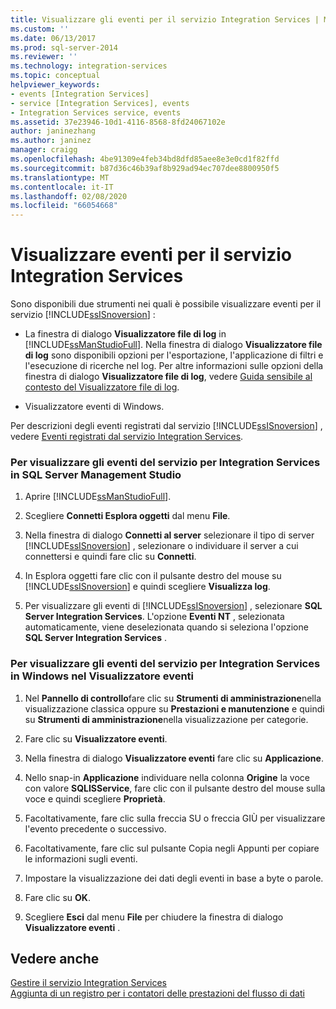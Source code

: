 ```yaml
---
title: Visualizzare gli eventi per il servizio Integration Services | Microsoft Docs
ms.custom: ''
ms.date: 06/13/2017
ms.prod: sql-server-2014
ms.reviewer: ''
ms.technology: integration-services
ms.topic: conceptual
helpviewer_keywords:
- events [Integration Services]
- service [Integration Services], events
- Integration Services service, events
ms.assetid: 37e23946-10d1-4116-8568-8fd24067102e
author: janinezhang
ms.author: janinez
manager: craigg
ms.openlocfilehash: 4be91309e4feb34bd8dfd85aee8e3e0cd1f82ffd
ms.sourcegitcommit: b87d36c46b39af8b929ad94ec707dee8800950f5
ms.translationtype: MT
ms.contentlocale: it-IT
ms.lasthandoff: 02/08/2020
ms.locfileid: "66054668"
---
```

# <a name="view-events-for-the-integration-services-service"></a>Visualizzare eventi per il servizio Integration Services
  Sono disponibili due strumenti nei quali è possibile visualizzare eventi per il servizio [!INCLUDE[ssISnoversion](../includes/ssisnoversion-md.md)] :  
  
-   La finestra di dialogo **Visualizzatore file di log** in [!INCLUDE[ssManStudioFull](../includes/ssmanstudiofull-md.md)]. Nella finestra di dialogo **Visualizzatore file di log** sono disponibili opzioni per l'esportazione, l'applicazione di filtri e l'esecuzione di ricerche nel log. Per altre informazioni sulle opzioni della finestra di dialogo **Visualizzatore file di log**, vedere [Guida sensibile al contesto del Visualizzatore file di log](../relational-databases/logs/log-file-viewer-f1-help.md).  
  
-   Visualizzatore eventi di Windows.  
  
 Per descrizioni degli eventi registrati dal servizio [!INCLUDE[ssISnoversion](../includes/ssisnoversion-md.md)] , vedere [Eventi registrati dal servizio Integration Services](service/events-logged-by-the-integration-services-service.md).  
  
### <a name="to-view-service-events-for-integration-services-in-sql-server-management-studio"></a>Per visualizzare gli eventi del servizio per Integration Services in SQL Server Management Studio  
  
1.  Aprire [!INCLUDE[ssManStudioFull](../includes/ssmanstudiofull-md.md)].  
  
2.  Scegliere **Connetti Esplora oggetti** dal menu **File**.  
  
3.  Nella finestra di dialogo **Connetti al server** selezionare il tipo di server [!INCLUDE[ssISnoversion](../includes/ssisnoversion-md.md)] , selezionare o individuare il server a cui connettersi e quindi fare clic su **Connetti**.  
  
4.  In Esplora oggetti fare clic con il pulsante destro del mouse su [!INCLUDE[ssISnoversion](../includes/ssisnoversion-md.md)] e quindi scegliere **Visualizza log**.  
  
5.  Per visualizzare gli eventi di [!INCLUDE[ssISnoversion](../includes/ssisnoversion-md.md)] , selezionare **SQL Server Integration Services**. L'opzione **Eventi NT** , selezionata automaticamente, viene deselezionata quando si seleziona l'opzione **SQL Server Integration Services** .  
  
### <a name="to-view-service-events-for-integration-services-in-windows-event-viewer"></a>Per visualizzare gli eventi del servizio per Integration Services in Windows nel Visualizzatore eventi  
  
1.  Nel **Pannello di controllo**fare clic su **Strumenti di amministrazione**nella visualizzazione classica oppure su **Prestazioni e manutenzione** e quindi su **Strumenti di amministrazione**nella visualizzazione per categorie.  
  
2.  Fare clic su **Visualizzatore eventi**.  
  
3.  Nella finestra di dialogo **Visualizzatore eventi** fare clic su **Applicazione**.  
  
4.  Nello snap-in **Applicazione** individuare nella colonna **Origine** la voce con valore **SQLISService**, fare clic con il pulsante destro del mouse sulla voce e quindi scegliere **Proprietà**.  
  
5.  Facoltativamente, fare clic sulla freccia SU o freccia GIÙ per visualizzare l'evento precedente o successivo.  
  
6.  Facoltativamente, fare clic sul pulsante Copia negli Appunti per copiare le informazioni sugli eventi.  
  
7.  Impostare la visualizzazione dei dati degli eventi in base a byte o parole.  
  
8.  Fare clic su **OK**.  
  
9. Scegliere **Esci** dal menu **File** per chiudere la finestra di dialogo **Visualizzatore eventi** .  
  
## <a name="see-also"></a>Vedere anche  
 [Gestire il servizio Integration Services](../../2014/integration-services/manage-the-integration-services-service.md)   
 [Aggiunta di un registro per i contatori delle prestazioni del flusso di dati](performance/performance-counters.md)  
  
  
